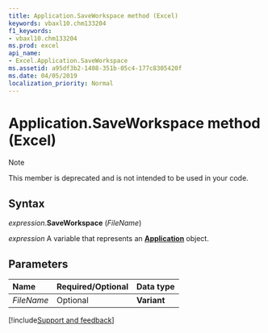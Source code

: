```yaml
---
title: Application.SaveWorkspace method (Excel)
keywords: vbaxl10.chm133204
f1_keywords:
- vbaxl10.chm133204
ms.prod: excel
api_name:
- Excel.Application.SaveWorkspace
ms.assetid: a95df3b2-1408-351b-05c4-177c8305420f
ms.date: 04/05/2019
localization_priority: Normal
---
```



# Application.SaveWorkspace method (Excel)

> [!NOTE] 
> This member is deprecated and is not intended to be used in your code.


## Syntax

_expression_.**SaveWorkspace** (_FileName_)

_expression_ A variable that represents an **[Application](Excel.Application(object).md)** object.


## Parameters

|Name|Required/Optional|Data type|
|:-----|:-----|:-----|
| _FileName_|Optional| **Variant**|



[!include[Support and feedback](~/includes/feedback-boilerplate.md)]